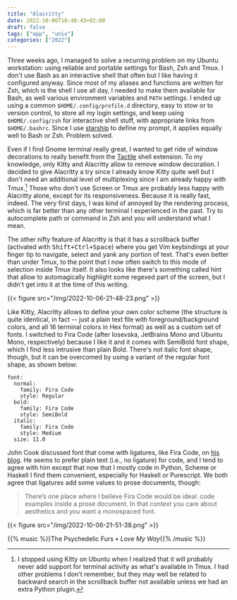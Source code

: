 ```yaml
---
title: "Alacritty"
date: 2022-10-06T18:48:43+02:00
draft: false
tags: ["app", "unix"]
categories: ["2022"]
---
```


Three weeks ago, I managed to solve a recurring problem on my Ubuntu workstation: using reliable and portable settings for Bash, Zsh and Tmux. I don't use Bash as an interactive shell that often but I like having it configured anyway. Since most of my aliases and functions are written for Zsh, which is the shell I use all day, I needed to make them available for Bash, as well various environment variables and `PATH` settings. I ended up using a common `$HOME/.config/profile.d` directory, easy to stow or to version control, to store all my login settings, and keep using `$HOME/.config/zsh` for interactive shell stuff, with appropriate links from `$HOME/.bashrc`. Since I use [starship] to define my prompt, it applies equally well to Bash or Zsh. Problem solved.

Even if I find Gnome terminal really great, I wanted to get ride of window decorations to really benefit from the [Tactile] shell extension. To my knowledge, only Kitty and Alacritty allow to remove window decoration. I decided to give Alacritty a try since I already know Kitty quite well but I don't need an additional level of multiplexing since I am already happy with Tmux.[^1] Those who don't use Screen or Tmux are probably less happy with Alacritty alone, except for its responsiveness. Because it is really fast, indeed. The very first days, I was kind of annoyed by the rendering process, which is far better than any other terminal I experienced in the past. Try to autocomplete path or command in Zsh and you will understand what I mean.

The other nifty feature of Alacritty is that it has a scrollback buffer (activated with <kbd>Shift+Ctrl+Space</kbd>) where you get Vim keybindings at your finger tip to navigate, select and yank any portion of text. That's even better than under Tmux, to the point that I now often switch to this mode of selection inside Tmux itself. It also looks like there's something called hint that allow to automagically highlight some regexed part of the screen, but I didn't get into it at the time of this writing.

{{< figure src="/img/2022-10-06-21-48-23.png" >}}

Like Kitty, Alacritty allows to define your own color scheme (the structure is quite identical, in fact -- just a plain text file with foreground/background colors, and all 16 terminal colors in Hex format) as well as a custom set of fonts. I switched to Fira Code (after Iosevska, JetBrains Mono and Ubuntu Mono, respectively) because I like it and it comes with SemiBold font shape, which I find less intrusive than plain Bold. There's not italic font shape, though, but it can be overcomed by using a variant of the regular font shape, as shown below:

```
font:
  normal:
    family: Fira Code
    style: Regular
  bold:
    family: Fira Code
    style: SemiBold
  italic:
    family: Fira Code
    style: Medium
  size: 11.0
```

John Cook discussed font that come with ligatures, like Fira Code, on [his blog]. He seems to prefer plain text (i.e., no ligature) for code, and I tend to agree with him except that now that I mostly code in Python, Scheme or Haskell I find them convenient, especially for Haskell or Purescript. We both agree that ligatures add some values to prose documents, though:

> There’s one place where I believe Fira Code would be ideal: code examples inside a prose document. In that context you care about aesthetics and you want a monospaced font.

{{< figure src="/img/2022-10-06-21-51-38.png" >}}

{{% music %}}The Psychedelic Furs • _Love My Way_{{% /music %}}

[^1]: I stopped using Kitty on Ubuntu when I realized that it will probably never add support for terminal activity as what's available in Tmux. I had other problems I don't remember, but they may well be related to backward search in the scrollback buffer not available unless we had an extra Python plugin.

[starship]: https://starship.rs/
[Tactile]: https://extensions.gnome.org/extension/4548/tactile/
[his blog]: https://www.johndcook.com/blog/2022/10/03/ligatures-for-logic/
